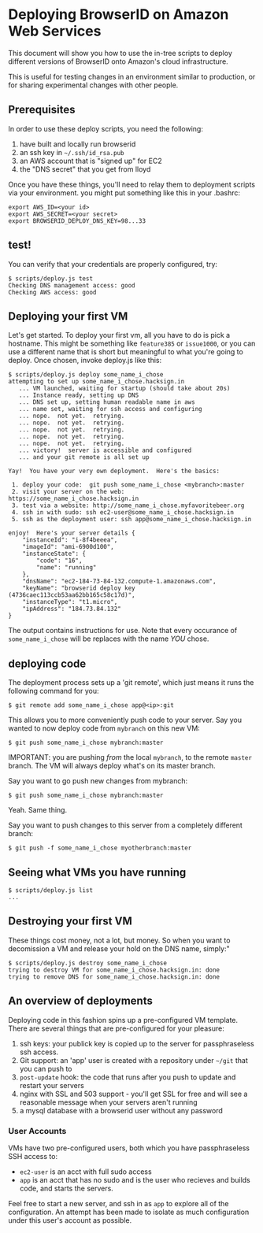 # Deploying BrowserID on Amazon Web Services

This document will show you how to use the in-tree scripts to deploy
different versions of BrowserID onto Amazon's cloud infrastructure.

This is useful for testing changes in an environment similar to
production, or for sharing experimental changes with other people.

## Prerequisites

In order to use these deploy scripts, you need the following:

  1. have built and locally run browserid
  2. an ssh key in `~/.ssh/id_rsa.pub`
  3. an AWS account that is "signed up" for EC2
  4. the "DNS secret" that you get from lloyd

Once you have these things, you'll need to relay them to deployment
scripts via your environment.  you might put something like this
in your .bashrc:

    export AWS_ID=<your id>
    export AWS_SECRET=<your secret>
    export BROWSERID_DEPLOY_DNS_KEY=98...33

## test!

You can verify that your credentials are properly configured, try:

    $ scripts/deploy.js test
    Checking DNS management access: good
    Checking AWS access: good

## Deploying your first VM

Let's get started.  To deploy your first vm, all you have to do is pick a 
hostname.  This might be something like `feature385` or `issue1000`, or 
you can use a different name that is short but meaningful to what you're
going to deploy.  Once chosen, invoke deploy.js like this:

    $ scripts/deploy.js deploy some_name_i_chose
    attempting to set up some_name_i_chose.hacksign.in
       ... VM launched, waiting for startup (should take about 20s)
       ... Instance ready, setting up DNS
       ... DNS set up, setting human readable name in aws
       ... name set, waiting for ssh access and configuring
       ... nope.  not yet.  retrying.
       ... nope.  not yet.  retrying.
       ... nope.  not yet.  retrying.
       ... nope.  not yet.  retrying.
       ... nope.  not yet.  retrying.
       ... victory!  server is accessible and configured
       ... and your git remote is all set up
    
    Yay!  You have your very own deployment.  Here's the basics:
    
     1. deploy your code:  git push some_name_i_chose <mybranch>:master
     2. visit your server on the web: https://some_name_i_chose.hacksign.in
     3. test via a website: http://some_name_i_chose.myfavoritebeer.org
     4. ssh in with sudo: ssh ec2-user@some_name_i_chose.hacksign.in
     5. ssh as the deployment user: ssh app@some_name_i_chose.hacksign.in
    
    enjoy!  Here's your server details {
        "instanceId": "i-8f4beeea",
        "imageId": "ami-6900d100",
        "instanceState": {
            "code": "16",
            "name": "running"
        },
        "dnsName": "ec2-184-73-84-132.compute-1.amazonaws.com",
        "keyName": "browserid deploy key (4736caec113ccb53aa62bb165c58c17d)",
        "instanceType": "t1.micro",
        "ipAddress": "184.73.84.132"
    }


The output contains instructions for use.  Note that every occurance of 
`some_name_i_chose` will be replaces with the name *YOU* chose.

## deploying code

The deployment process sets up a 'git remote', which just means it runs
the following command for you:

    $ git remote add some_name_i_chose app@<ip>:git

This allows you to more conveniently push code to your server.  Say 
you wanted to now deploy code from `mybranch` on this new VM:

    $ git push some_name_i_chose mybranch:master

IMPORTANT: you are pushing *from* the local `mybranch`, to the remote 
`master` branch.  The VM will always deploy what's on its master branch.

Say you want to go push new changes from mybranch:

    $ git push some_name_i_chose mybranch:master

Yeah.  Same thing.

Say you want to push changes to this server from a completely different
branch:

    $ git push -f some_name_i_chose myotherbranch:master


## Seeing what VMs you have running

    $ scripts/deploy.js list
    ...

## Destroying your first VM

These things cost money, not a lot, but money.  So when you want to 
decomission a VM and release your hold on the DNS name, simply:"

    $ scripts/deploy.js destroy some_name_i_chose
    trying to destroy VM for some_name_i_chose.hacksign.in: done
    trying to remove DNS for some_name_i_chose.hacksign.in: done

## An overview of deployments

Deploying code in this fashion spins up a pre-configured VM template.
There are several things that are pre-configured for your pleasure:

  1. ssh keys: your publick key is copied up to the server for passphraseless
     ssh access.
  2. Git support: an 'app' user is created with a repository under `~/git`
     that you can push to
  3. `post-update` hook: the code that runs after you push to update and
     restart your servers
  4. nginx with SSL and 503 support - you'll get SSL for free and will see
     a reasonable message when your servers aren't running
  5. a mysql database with a browserid user without any password

### User Accounts

VMs have two pre-configured users, both which you have passphraseless SSH
access to:

  * `ec2-user` is an acct with full sudo access
  * `app` is an acct that has no sudo and is the user who recieves and
    builds code, and starts the servers.

Feel free to start a new server, and ssh in as `app` to explore all of the
configuration.  An attempt has been made to isolate as much configuration 
under this user's account as possible.

